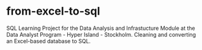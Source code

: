 # from-excel-to-sql
SQL Learning Project for the Data Analysis and Infrastucture Module at the Data Analyst Program - Hyper Island - Stockholm. Cleaning and converting an Excel-based database to SQL.
